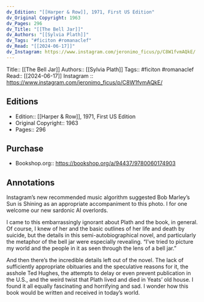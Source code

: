 ```yaml
---
dv_Edition: "[[Harper & Row]], 1971, First US Edition"
dv_Original Copyright: 1963
dv_Pages: 296
dv_Title: "[[The Bell Jar]]"
dv_Authors: "[[Sylvia Plath]]"
dv_Tags: "#ficiton #romanaclef"
dv_Read: "[[2024-06-17]]"
dv_Instagram: https://www.instagram.com/jeronimo_ficus/p/C8W1fvmAQkE/
---
```

Title:: [[The Bell Jar]]
Authors:: [[Sylvia Plath]]
Tags:: #ficiton #romanaclef
Read:: [[2024-06-17]]
Instagram :: https://www.instagram.com/jeronimo_ficus/p/C8W1fvmAQkE/

## Editions
- Edition:: [[Harper & Row]], 1971, First US Edition
- Original Copyright:: 1963
- Pages:: 296

## Purchase
* Bookshop.org:: https://bookshop.org/a/94437/9780060174903
## Annotations

Instagram’s new recommended music algorithm suggested Bob Marley’s Sun is Shining as an appropriate accompaniment to this photo. I for one welcome our new sardonic AI overlords.   
  
I came to this embarrassingly ignorant about Plath and the book, in general. Of course, I knew of her and the basic outlines of her life and death by suicide, but the details in this semi-autobiographical novel, and particularly the metaphor of the bell jar were especially revealing. “I’ve tried to picture my world and the people in it as seen through the lens of a bell jar.”  
  
And then there’s the incredible details left out of the novel. The lack of sufficiently appropriate obituaries and the speculative reasons for it, the asshole Ted Hughes, the attempts to delay or even prevent publication in the U.S., and the weird twist that Plath lived and died in Yeats’ old house. I found it all equally fascinating and horrifying and sad. I wonder how this book would be written and received in today’s world.